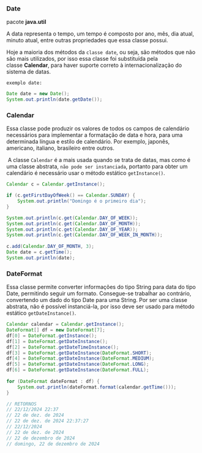 ### Date

pacote **java.util**

A data representa o tempo, um tempo é composto por ano, mês, dia atual, minuto atual, entre outras propriedades que essa classe possui.

Hoje a maioria dos métodos da `classe date`, ou seja, são métodos que não são mais utilizados, por isso essa classe foi substituída pela classe **Calendar**, para haver suporte correto à internacionalização do sistema de datas.

`exemplo date:`
```java
Date date = new Date();  
System.out.println(date.getDate());
```

### Calendar

Essa classe pode produzir os valores de todos os campos de calendário necessários para implementar a formatação de data e hora, para uma determinada língua e estilo de calendário. Por exemplo, japonês, americano, italiano, brasileiro entre outros.

 A classe `Calendar` é a mais usada quando se trata de datas, mas como é uma classe abstrata, `não pode ser instanciada`, portanto para obter um calendário é necessário usar o método estático `getInstance()`.

```java
Calendar c = Calendar.getInstance();

if (c.getFirstDayOfWeek() == Calendar.SUNDAY) {  
    System.out.println("Domingo é o primeiro dia");  
}  

System.out.println(c.get(Calendar.DAY_OF_WEEK));  
System.out.println(c.get(Calendar.DAY_OF_MONTH));  
System.out.println(c.get(Calendar.DAY_OF_YEAR));  
System.out.println(c.get(Calendar.DAY_OF_WEEK_IN_MONTH));  
  
c.add(Calendar.DAY_OF_MONTH, 3);  
Date date = c.getTime();  
System.out.println(date);
```

### DateFormat

Essa classe permite converter informações do tipo String para data do tipo Date, permitindo seguir um formato. Consegue-se trabalhar ao contrário, convertendo um dado do tipo Date para uma String. Por ser uma classe abstrata, não é possível instanciá-la, por isso deve ser usado para método estático `getDateInstance()`.

```java 
Calendar calendar = Calendar.getInstance();  
DateFormat[] df = new DateFormat[7];  
df[0] = DateFormat.getInstance();  
df[1] = DateFormat.getDateInstance();  
df[2] = DateFormat.getDateTimeInstance();  
df[3] = DateFormat.getDateInstance(DateFormat.SHORT);  
df[4] = DateFormat.getDateInstance(DateFormat.MEDIUM);  
df[5] = DateFormat.getDateInstance(DateFormat.LONG);  
df[6] = DateFormat.getDateInstance(DateFormat.FULL);  
  
for (DateFormat dateFormat : df) {  
    System.out.println(dateFormat.format(calendar.getTime()));  
}

// RETORNOS
// 22/12/2024 22:37
// 22 de dez. de 2024
// 22 de dez. de 2024 22:37:27
// 22/12/2024
// 22 de dez. de 2024
// 22 de dezembro de 2024
// domingo, 22 de dezembro de 2024
```


